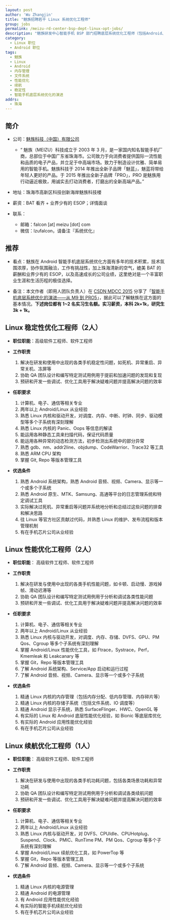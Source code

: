 ```yaml
---
layout: post
author: 'Wu Zhangjin'
title: "魅族招聘若干 Linux 系统优化工程师"
group: jobs
permalink: /meizu-rd-center-bsp-dept-linux-opt-jobs/
description: "魅族研发中心智能手机 BSP 部门招聘底层系统优化工程师（包括Android、Linux）"
category:
  - Linux 职位
  - Android 职位
tags:
  - 魅族
  - Linux
  - Android
  - 内存管理
  - 文件系统
  - 性能优化
  - 续航
  - 稳定性
  - 智能手机底层系统优化的演进
addrs:
  - 珠海
---
```


## 简介

* 公司：[魅族科技（中国）有限公司](http://www.meizu.com/)
  * “ 魅族（MEIZU）科技成立于 2003 年 3 月，是一家国内知名智能手机厂商，总部位于中国广东省珠海市。公司致力于向消费者提供国际一流性能和品质的电子产品，并立足于中高端市场。致力于制造设计优雅、简单易用的智能手机。魅族科技于 2014 年推出全新子品牌「魅蓝」，魅蓝将带给年轻人更好的产品。于 2015 年推出全新子品牌「PRO」，PRO 是魅族用行动逼近极致，用诚实去打动消费者，打磨出的全新高端产品。”

* 地址：珠海市高新区科技创新海岸魅族科技楼

* 薪资：BAT 看齐 + 业界少有的 ESOP；详情面谈

* 联系：
  * 邮箱：falcon [at] meizu [dot] com
  * 微信：lzufalcon，请备注『系统优化』

## 推荐

* 看点：魅族在 Android 智能手机底层系统优化方面有多年的技术积累，技术氛围浓厚，协作氛围融洽，工作有挑战性，加上珠海清新的空气，媲美 BAT 的薪酬和业界少有的 ESOP，以及高速成长的公司业绩，这里绝对是一个丰富职业生涯和生活历程的极佳选择。

* 备注：本文作者（即用人团队负责人）在 [CSDN MDCC 2015](http://mdcs.csdn.net) 分享了「[智能手机底层系统优化的演进——从 M9 到 PRO5](/wp-content/uploads/2015/10/24/mdcc2015-smartphone-sys-opt-wuzhangjin.pdf)」，据此可以了解魅族在这方面的基本情况。**下述岗位都有 1~2 名实习生名额。实习薪资，本科 2k+1k，研究生 3k + 1k。**

## Linux 稳定性优化工程师（2人）

* __职位职能__：高级软件工程师、软件工程师
* __工作职责__

  1. 解决在研发和使用中出现的各类手机稳定性问题，如死机、异常重启、异常关机、冻屏等
  2. 协助 QA 团队设计和编写特定测试用例用于提前和加速问题的发现和复现
  3. 预研和开发一些调试、优化工具用于解决疑难问题并提高解决问题的效率

* __任职要求__

  1. 计算机、电子、通信等相关专业
  2. 两年以上 Android/Linux 从业经验
  3. 熟悉 Linux 内核和驱动开发，对调度、内存、中断、时钟、同步、驱动模型等多个子系统有深刻理解
  4. 熟悉 Linux 内核的 Panic、Oops 等信息的解读
  5. 能运用各种静态工具来扫描代码，保证代码质量
  6. 能运用各种异常的动态检测方法，初步检测出系统中的部分异常
  7. 熟悉 gdb、nm、addr2line、objdump、CodeWarrior、Trace32 等工具
  8. 熟悉 ARM CPU 架构
  9. 掌握 Git, Repo 等版本管理工具

* __优选条件__

  1. 熟悉 Android 系统架构，熟悉 Android 音频、视频、Camera、显示等一个或多个子系统
  2. 熟悉 Android 原生、MTK、Samsung、高通等平台的日志管理系统和特定调试工具
  3. 实际解决过死机、异常重启等问题并系统地分析和总结过这些问题的排查和解决思路
  4. 往 Linux 等官方社区贡献过代码，并熟悉 Linux 的维护、发布流程和版本管理机制
  5. 有在手机芯片公司从业经验

## Linux 性能优化工程师（2人）

* __职位职能__： 高级软件工程师、软件工程师
* __工作职责__

  1. 解决在研发与使用中出现的各类手机性能问题，如卡顿、启动慢、游戏掉帧、滑动迟滞等
  2. 协助 QA 团队设计和编写特定测试用例用于分析和调试各类性能问题
  3. 预研和开发一些调试、优化工具用于解决疑难问题并提高解决问题的效率

* __任职要求__

  1. 计算机、电子、通信等相关专业
  2. 两年以上 Android/Linux 从业经验
  3. 熟悉 Linux 内核与驱动开发，对调度、内存、存储、DVFS、GPU、PM Qos、Cgroup 等多个子系统有深刻理解
  4. 掌握 Android/Linux 性能优化工具，如 Ftrace，Systrace，Perf，Kmemleak 和 Leakcanary 等
  5. 掌握 Git，Repo 等版本管理工具
  6. 了解 Android 系统架构、Service/App 启动和运行过程
  7. 了解 Android 音频、视频、Camera、显示等一个或多个子系统

* __优选条件__

  1. 精通 Linux 内核的内存管理（包括内存分配、低内存管理、内存碎片等）
  2. 精通 Linux 内核的存储子系统（包括文件系统、IO 调度等）
  3. 精通 Android 显示子系统，熟悉 SurfaceFlinger、HWC、OpenGL 等
  4. 有实际的 Linux 和 Android 底层性能优化经验，如 Bionic 等底层库优化
  5. 有实际的 Android 应用性能优化经验
  6. 有在手机芯片公司从业经验

## Linux 续航优化工程师（1人）

* __职位职能__： 高级软件工程师、软件工程师
* __工作职责__

  1. 解决在研发与使用中出现的各类手机功耗问题，包括各类场景功耗和异常功耗
  2. 协助 QA 团队设计和编写特定测试用例用于分析和调试各类续航问题
  3. 预研和开发一些调试、优化工具用于解决疑难问题并提高解决问题的效率

* __任职要求__

  1. 计算机、电子、通信等相关专业
  2. 两年以上 Android/Linux 从业经验
  3. 熟悉 Linux 内核与驱动开发，对 DVFS、CPUIdle、CPUHotplug、Suspend、Clock、PMIC、RunTime PM、PM Qos、Cgroup 等多个子系统有深刻理解
  4. 掌握 Android/Linux 续航优化工具，如 PowerTop 等
  5. 掌握 Git，Repo 等版本管理工具
  6. 了解 Android 音频、视频、Camera、显示等一个或多个子系统

* __优选条件__

  1. 精通 Linux 内核的电源管理
  2. 精通 Android 的电源管理
  3. 有 Android 应用性能优化经验
  4. 有实际的智能手机续航优化经验
  5. 有在手机芯片公司从业经验
